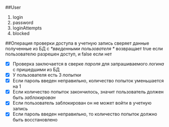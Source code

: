 ##User
1. login
1. password
1. loginAttempts
1. blocked

##Операция проверки доступа в учетную запись
сверяет данные полученные из БД с _*введенными пользователя *_
возвращает true если пользователю разрешен доступ, и false если нет

- [X] Проверка заключается в сверке _*пароля*_ для запрашиваемого _*логина*_ с пришедшими из БД
- [X] У пользователя есть 3 _*попытки*_
- [X] Если пароль введен неправильно, количество попыток уменьшается на 1
- [X] Если количество попыток закончилось, значит пользователь должен быть _*заблокирован*_
- [X] Если пользователь заблокирован он не может войти в учетную запись
- [X] Если пароль введен неправильно, то количество попыток должно быть восстановлено